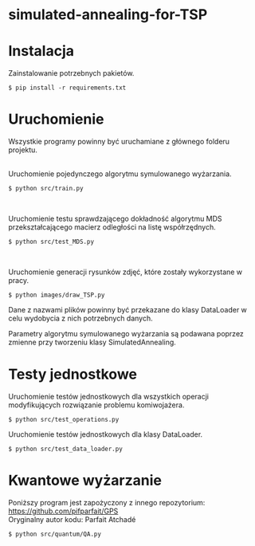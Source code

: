 # simulated-annealing-for-TSP

# Instalacja
Zainstalowanie potrzebnych pakietów.

```
$ pip install -r requirements.txt
```

# Uruchomienie
Wszystkie programy powinny być uruchamiane z głównego folderu projektu.
<br><br>

Uruchomienie pojedynczego algorytmu symulowanego wyżarzania.

```
$ python src/train.py
```

<br>

Uruchomienie testu sprawdzającego dokładność algorytmu MDS przekształcającego macierz odległości na listę współrzędnych.

```
$ python src/test_MDS.py
```

<br>

Uruchomienie generacji rysunków zdjęć, które zostały wykorzystane w pracy.
```
$ python images/draw_TSP.py
```

Dane z nazwami plików powinny być przekazane do klasy DataLoader w celu wydobycia z nich potrzebnych danych.

Parametry algorytmu symulowanego wyżarzania są podawana poprzez zmienne przy tworzeniu klasy SimulatedAnnealing.

# Testy jednostkowe

Uruchomienie testów jednostkowych dla wszystkich operacji modyfikujących rozwiązanie problemu komiwojażera.

```
$ python src/test_operations.py
```

Uruchomienie testów jednostkowych dla klasy DataLoader.

```
$ python src/test_data_loader.py
```

# Kwantowe wyżarzanie
Poniższy program jest zapożyczony z innego repozytorium: https://github.com/pifparfait/GPS
<br>
Oryginalny autor kodu: Parfait Atchadé
```
$ python src/quantum/QA.py
```